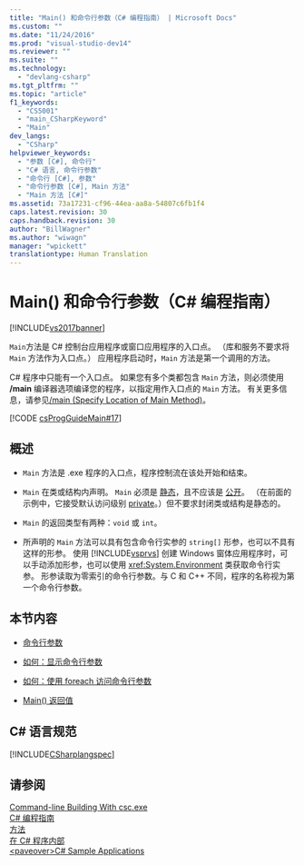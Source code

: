 ```yaml
---
title: "Main() 和命令行参数（C# 编程指南） | Microsoft Docs"
ms.custom: ""
ms.date: "11/24/2016"
ms.prod: "visual-studio-dev14"
ms.reviewer: ""
ms.suite: ""
ms.technology: 
  - "devlang-csharp"
ms.tgt_pltfrm: ""
ms.topic: "article"
f1_keywords: 
  - "CS5001"
  - "main_CSharpKeyword"
  - "Main"
dev_langs: 
  - "CSharp"
helpviewer_keywords: 
  - "参数 [C#], 命令行"
  - "C# 语言, 命令行参数"
  - "命令行 [C#], 参数"
  - "命令行参数 [C#], Main 方法"
  - "Main 方法 [C#]"
ms.assetid: 73a17231-cf96-44ea-aa8a-54807c6fb1f4
caps.latest.revision: 30
caps.handback.revision: 30
author: "BillWagner"
ms.author: "wiwagn"
manager: "wpickett"
translationtype: Human Translation
---
```

# Main() 和命令行参数（C# 编程指南）
[!INCLUDE[vs2017banner](../../../csharp/includes/vs2017banner.md)]

`Main`方法是 C\# 控制台应用程序或窗口应用程序的入口点。  （库和服务不要求将 `Main` 方法作为入口点。）  应用程序启动时，`Main` 方法是第一个调用的方法。  
  
 C\# 程序中只能有一个入口点。  如果您有多个类都包含 `Main` 方法，则必须使用 **\/main** 编译器选项编译您的程序，以指定用作入口点的 `Main` 方法。  有关更多信息，请参见[\/main \(Specify Location of Main Method\)](../../../csharp/language-reference/compiler-options/main-compiler-option.md)。  
  
 [!CODE [csProgGuideMain#17](../CodeSnippet/VS_Snippets_VBCSharp/csProgGuideMain#17)]  
  
## 概述  
  
-   `Main` 方法是 .exe 程序的入口点，程序控制流在该处开始和结束。  
  
-   `Main` 在类或结构内声明。  `Main` 必须是 [静态](../../../csharp/language-reference/keywords/static.md)，且不应该是 [公开](../../../csharp/language-reference/keywords/public.md)。  （在前面的示例中，它接受默认访问级别 [private](../../../csharp/language-reference/keywords/private.md)。）但不要求封闭类或结构是静态的。  
  
-   `Main` 的返回类型有两种：`void` 或 `int`。  
  
-   所声明的 `Main` 方法可以具有包含命令行实参的 `string[]` 形参，也可以不具有这样的形参。  使用 [!INCLUDE[vsprvs](../../../csharp/includes/vsprvs_md.md)] 创建 Windows 窗体应用程序时，可以手动添加形参，也可以使用 <xref:System.Environment> 类获取命令行实参。  形参读取为零索引的命令行参数。与 C 和 C\+\+ 不同，程序的名称视为第一个命令行参数。  
  
## 本节内容  
  
-   [命令行参数](../../../csharp/programming-guide/main-and-command-args/command-line-arguments.md)  
  
-   [如何：显示命令行参数](../../../csharp/programming-guide/main-and-command-args/how-to-display-command-line-arguments.md)  
  
-   [如何：使用 foreach 访问命令行参数](../../../csharp/programming-guide/main-and-command-args/how-to-access-command-line-arguments-using-foreach.md)  
  
-   [Main\(\) 返回值](../../../csharp/programming-guide/main-and-command-args/main-return-values.md)  
  
## C\# 语言规范  
 [!INCLUDE[CSharplangspec](../../../csharp/language-reference/keywords/includes/csharplangspec_md.md)]  
  
## 请参阅  
 [Command\-line Building With csc.exe](../../../csharp/language-reference/compiler-options/command-line-building-with-csc-exe.md)   
 [C\# 编程指南](../../../csharp/programming-guide/index.md)   
 [方法](../../../csharp/programming-guide/classes-and-structs/methods.md)   
 [在 C\# 程序内部](../../../csharp/programming-guide/inside-a-program/index.md)   
 [\<paveover\>C\# Sample Applications](http://msdn.microsoft.com/zh-cn/9a9d7aaa-51d3-4224-b564-95409b0f3e15)